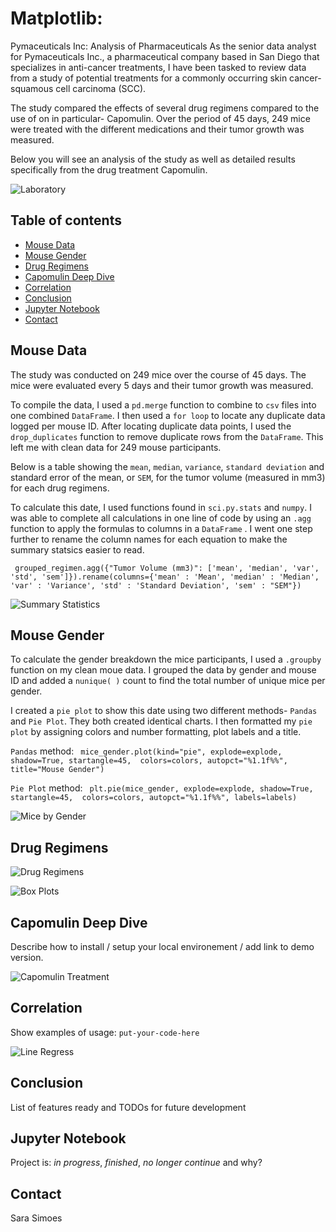 # Matplotlib: 

Pymaceuticals Inc: Analysis of Pharmaceuticals
As the senior data analyst for Pymaceuticals Inc., a pharmaceutical company based in San Diego that specializes in anti-cancer treatments, I have been tasked to review data from a study of potential treatments for a commonly occurring skin cancer-  squamous cell carcinoma (SCC). 

The study compared the effects of several drug regimens compared to the use of on in particular- Capomulin. Over the period of 45 days, 249 mice were treated with the different medications and their tumor growth was measured. 

Below you will see an analysis of the study as well as detailed results specifically from the drug treatment Capomulin. 

![Laboratory](Images/Laboratory.PNG.jpg)

## Table of contents
* [Mouse Data](#mouse_data)
* [Mouse Gender](#mouse_gender)
* [Drug Regimens](#drug_regimens)
* [Capomulin Deep Dive](#capomilin_deep_dive)
* [Correlation](#correlation)
* [Conclusion](#conclusoin)
* [Jupyter Notebook](#jupyter_notebook)
* [Contact](#contact)

## Mouse Data

The study was conducted on 249 mice over the course of 45 days. The mice were evaluated every 5 days and their tumor growth was measured. 

To compile the data, I used a `pd.merge` function to combine to `csv` files into one combined `DataFrame`. I then used a `for loop` to locate any duplicate data logged per mouse ID. After locating duplicate data points, I used the `drop_duplicates` function to remove duplicate rows from the `DataFrame`. This left me with clean data for 249 mouse participants. 

Below is a table showing the `mean`, `median`, `variance`, `standard deviation` and standard error of the mean, or `SEM`, for the tumor volume (measured in mm3) for each drug regimens. 

To calculate this date, I used functions found in `sci.py.stats` and `numpy`. I was able to complete all calculations in one line of code by using an `.agg` function to apply the formulas to columns in a `DataFrame` . I went one step further to rename the column names for each equation to make the summary statsics easier to read. 

` grouped_regimen.agg({"Tumor Volume (mm3)": ['mean', 'median', 'var', 'std', 'sem']}).rename(columns={'mean' : 'Mean', 'median' : 'Median', 'var' : 'Variance', 'std' : 'Standard Deviation', 'sem' : "SEM"})`

![Summary Statistics](Images/summary_stat.PNG)

## Mouse Gender

To calculate the gender breakdown the mice participants, I used a `.groupby` function on my clean moue data. I grouped the data by gender and mouse ID and added a `nunique( )` count to find the total number of unique mice per gender. 

I created a `pie plot` to show this date using two different methods- `Pandas` and `Pie Plot`. They both created identical charts. I then formatted my `pie plot` by assigning colors and number formatting, plot labels and a title. 

`Pandas` method: ` mice_gender.plot(kind="pie", explode=explode, shadow=True, startangle=45, 
                 colors=colors, autopct="%1.1f%%", title="Mouse Gender")`

`Pie Plot` method: ` plt.pie(mice_gender, explode=explode, shadow=True, startangle=45, 
                 colors=colors, autopct="%1.1f%%", labels=labels)`

![Mice by Gender](Images/gender.PNG)

## Drug Regimens

![Drug Regimens](Images/datapoints_reg.PNG)

![Box Plots](Images/box_plot.PNG)

## Capomulin Deep Dive
Describe how to install / setup your local environement / add link to demo version.

![Capomulin Treatment](Images/mouseID.PNG)

## Correlation
Show examples of usage:
`put-your-code-here`

![Line Regress](Images/line_reg_corr.PNG)

## Conclusion
List of features ready and TODOs for future development


## Jupyter Notebook
Project is: _in progress_, _finished_, _no longer continue_ and why?


## Contact

Sara Simoes
